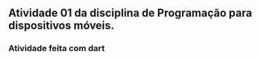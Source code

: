 ## Atividade 01 da disciplina de Programação para dispositivos móveis.
### Atividade feita com dart

